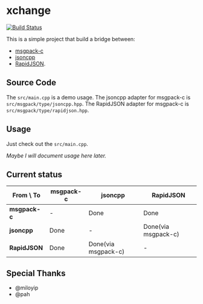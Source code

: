 xchange
=======

[![Build Status](https://travis-ci.org/xpol/xchange.png)](https://travis-ci.org/xpol/xchange)

This is a simple project that build a bridge between:

* [msgpack-c](https://github.com/msgpack/msgpack-c)
* [jsoncpp](https://github.com/open-source-parsers/jsoncpp)
* [RapidJSON](https://github.com/miloyip/rapidjson).

Source Code
-----------

The `src/main.cpp` is a demo usage.
The jsoncpp adapter for msgpack-c is `src/msgpack/type/jsoncpp.hpp`.
The RapidJSON adapter for msgpack-c is `src/msgpack/type/rapidjson.hpp`.

Usage
-----

Just check out the `src/main.cpp`.

*Maybe I will document usage here later.*

Current status
--------------

From \ To      | msgpack-c   | jsoncpp             | RapidJSON
---------------|-------------|---------------------|------------
**msgpack-c**  | \-          | Done                | Done
**jsoncpp**    | Done        | \-                  | Done(via msgpack-c)
**RapidJSON**  | Done        | Done(via msgpack-c) | \-

Special Thanks
--------------

* @miloyip
* @pah
